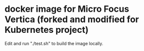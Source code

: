 # docker image for Micro Focus Vertica (forked and modified for Kubernetes project)

Edit and run "./test.sh" to build the image locally.